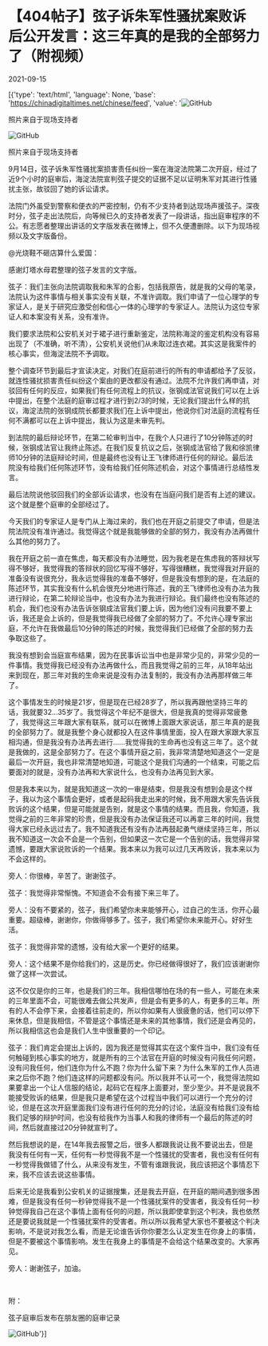 # 【404帖子】弦子诉朱军性骚扰案败诉后公开发言：这三年真的是我的全部努力了（附视频）

2021-09-15

[{'type': 'text/html', 'language': None, 'base': 'https://chinadigitaltimes.net/chinese/feed', 'value': '![GitHub](https://chinadigitaltimes.net/chinese/files/2021/09/IMG_0836.jpg)

照片来自于现场支持者

![GitHub](https://chinadigitaltimes.net/chinese/files/2021/09/IMG_0837.jpg)

照片来自于现场支持者

9月14日，弦子诉朱军性骚扰案损害责任纠纷一案在海淀法院第二次开庭，经过了近9个小时的庭审后，海淀法院宣判弦子提交的证据不足以证明朱军对其进行性骚扰主张，故驳回了她的诉讼请求。

法院门外虽受到警察和便衣的严密控制，仍有不少支持者到达现场声援弦子。深夜时分，弦子走出法院后，向等候已久的支持者发表了一段讲话，指出庭审程序的不公。有志愿者整理出讲话的文字版发表在微博上，但不久便遭删除。以下为现场视频以及文字版备份。



@光烧鞋不砸店算什么爱国：

感谢灯塔水母君整理的弦子发言的文字版。

弦子：我们主张向法院调取我和朱军的合影，包括我原告，就是我的父母的笔录，法院认为这件事情与相关事实没有关联，不准许调取。我们申请了一位心理学的专家证人，是关于研究应激受创和信心一体的心理学的专家证人。法院认为这位专家证人和本案没有关系，没有准许。

我们要求法院和公安机关对于裙子进行重新鉴定，法院称海淀的鉴定机构没有容易出现了（不准确，听不清），公安机关说他们从未取过连衣裙。其实这是我案件的核心事实，但海淀法院不予调取。

整个调查环节到最后才宣读决定，对我们在庭前进行的所有的申请都给予了反驳，就连性骚扰损害责任纠纷这个案由的更改都没有通过。法院不允许我们再申请，对驳回有任何的反应，如果我们有任何流程上的抗议，张钢成法官说我们可以在上诉中提出，在整个法庭的庭审过程才进行到2/3的时候，无论我们提出什么样的抗议，海淀法院的张钢成院长都要求我们在上诉中提出，他说你们对法庭的流程有任何不满都可以在上诉中提出，我认为这是未审先判。

到法院的最后辩论环节，在第二轮审判当中，在我个人只进行了10分钟陈述的时候，张钢成法官让我终止陈述。在我们反复抗议之后，张钢成法官给了我和徐凯律师10分钟的法庭辩论时间，但是最终也没有让王飞律师进行任何的辩论。最后法院没有给我们任何陈述环节，没有给我们任何陈述机会，对这个事情进行总结性发言。

最后法院说他驳回我们的全部诉讼请求，也没有在当庭问我们是否有上述的建议。这个就是整个庭审的全部经过了。

今天我们的专家证人是专门从上海过来的，我们也在开庭之前提交了申请，但是法院法院没有准许通过。我觉得这个就是我能够做的全部的努力，我没有办法再做什么其他的努力了。

我在开庭之前一直在焦虑，每天都没有办法睡觉，因为我老是在焦虑我的答辩状写得不够好，我觉得我的答辩状的回忆写得不够好，写得很糟糕，我觉得我对开庭的准备没有说很充分，我永远觉得我的准备不够好，但是我没有想到的是，在法庭的陈述环节，其实我没有什么机会很充分地进行陈述，我的王飞律师也没有办法为我进行辩论，在第二轮辩论当中，也没有办法为我进行辩论。我们最终也没有陈述的机会，我们也没有办法告诉张钢成法官我们要上诉，因为他们没有问我要不要上诉，我还是会上诉的，但是我觉得我已经做了全部的努力了。不允许心理专家出庭，不允许在我做最后10分钟的陈述的时候，我觉得我们已经做了全部的努力去争取这些了。

我没有想到会当庭宣布结果，因为在民事诉讼当中也是非常少见的，非常少见的一件事情。我觉得我已经没有办法再做什么，而且我觉得之前的三年，从18年站出来到现在，那三年对我的生命来说是没有办法复制的，我没有办法再那样做三年了。

这个事情发生的时候是21岁，但是现在已经28岁了，所以我再跟他坚持三年的话，我就要32…35岁了。我觉得这个年纪不是很大，但是我真的觉得非常疲惫了，我觉得这三年跟大家有联系，就可以在微博上面跟大家说话，那三年真的是我的全部努力了。就是我整个身心就都投入在这件事情里面，投入在跟大家跟大家互相沟通，但是我没有办法再去进行……我觉得我的生命再也没有这三年了。这个就是我做的，这是全部努力了。在这个事情开庭之前，我非常清楚地知道这个一定是最后一次开庭，我也非常清楚地知道，可能这个是我们沟通的一个结束，可能之后要面对的就是，没有办法再和大家说什么，也没有办法再见到大家。

但是我本来以为，就是我知道这一次的一审是结束，但是我没有想到会是这个样子，我以为这个事情会更好，或者是起码我走出来的时候，我不用跟大家先告诉我败诉的这个结果，但是可能就是告别，就是这个事情的结果。而且我，你知道，我觉得之前的三年非常的珍贵，但是我没有办法保证我还可以再拿三年的时间，我觉得大家已经永远过去了。我不知道我还有没有办法再鼓起勇气继续坚持三年，所以我不知道这一次会不会是一个告别，但如果这一次它是一个告别的话，我觉得非常遗憾，要跟大家说败诉的一个结果。我本来以为我可以过几天再败诉，我本来以为不会这样的。

旁人：你很棒，辛苦了。谢谢弦子。

弦子：我觉得非常惭愧。不知道会不会有接下来三年了。

旁人：没有不要紧的，弦子，我们希望你未来能够开心，过自己的生活，你开心最重要。超级棒，谢谢你，你做得够多了。弦子，我们希望你未来能开心。好好生活。

弦子：我觉得非常的遗憾，没有给大家一个更好的结果。

旁人：这个结果不是你给我们的，这是历史。你已经做得很好了，我们应该谢谢你做了这样一次尝试。

这不仅仅是你的三年，也是我们的三年。我相信哪怕在场的有一些人，可能在未来的三年里面不会，可能很难去做公共发声，但是会有更多的人，有更多的三年。所有的人不会停下来，会接着往前走的，所以你如果有人很疲惫的话，他们可以停下来休息，但是我相信，不管是这个事情还是未来的其他事情，我们还是会再见的，所以我相信这也会是我们人生中很重要的一个印记。

弦子：我们肯定会提出上诉的，因为我还是觉得其实在这个案件当中，我们没有任何触碰到核心事实的地方，就是所有的三个法官在开庭的时候没有问我任何问题，没有问我任何，他们连你为什么不跑？你为什么留下来？为什么朱军的工作人员进来之后你不跑？他们连这样的问题都没有问。所以我并不认可一个，我觉得法院如果要拿出一个让人信服的结论，起码它在程序上面要对，至少至少。并不是说我不能接受败诉的结果，但是我只是希望在这个过程当中我们可以进行一个充分的讨论，但是在这次开庭里面我们没有进行任何的充分的讨论，法庭没有给我们没有给我们足够的辩护时间，也没有给我作为当事人和我的律师有一个最后的陈述的时间，然后就直接过20分钟就宣判了。

然后我想说的是，在14年我去报警之后，很多人都跟我说让我不要说出去，但是我没有任何有一天，任何有一秒觉得我不是一个性骚扰的受害者，我也没有任何有一秒觉得我做错了什么，从来没有发生，不管有谁跟我说，我应该把这个事情忍下来，我不应该去说这些事情。

后来无论是我看到公安机关的证据搜集，还是我去开庭，在开庭的期间遇到很多困难，但是我没有任何一秒钟觉得我不是一个性骚扰案件的受害者，我没有任何一秒钟觉得我自己在这个事情上面有任何的问题，所以我即使拿到这个判决，我也依然还是要说我就是一个性骚扰案件的受害者。所以所以我希望大家也不要被这个判决影响，不是说对我怎么看，而是无论谁告诉你你要怎么认定发生在你身上的事情，但是不要被这个事情影响。发生在我身上的事情是不会给这个结果改变的。大家再见。

旁人：谢谢弦子，加油。

&emsp;

附：

弦子庭审后发布在朋友圈的庭审记录

![GitHub](https://chinadigitaltimes.net/chinese/files/2021/09/IMG_0834-scaled.jpg)'}]